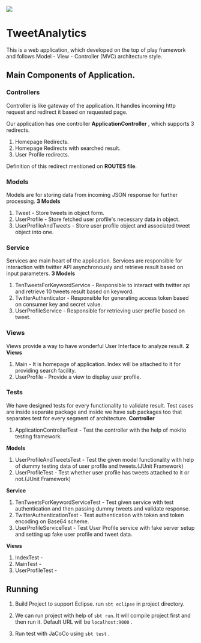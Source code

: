 [<img src="https://img.shields.io/travis/playframework/play-java-starter-example.svg"/>](https://travis-ci.org/playframework/play-java-starter-example)

# TweetAnalytics

This is a web application, which developed on the top of play framework and follows Model - View - Controller
(MVC) architecture style.

## Main Components of Application.

### Controllers

Controller is like gateway of the application. It handles incoming http request and redirect it based on requested page.

Our application has one controller **ApplicationController** , which supports 3 redirects.
1. Homepage Redirects.
2. Homepage Redirects with searched result.
3. User Profile redirects.

Definition of this redirect mentioned on **ROUTES file**.

### Models
Models are for storing data from incoming JSON response for further processing.
**3 Models**
1. Tweet                 - Store tweets in object form.
2. UserProfile           - Store fetched user profile's necessary data in object.
3. UserProfileAndTweets  - Store user profile object and associated tweet object into one.

### Service
Services are main heart of the application. Services are responsible for interaction with twitter API asynchronously and retrieve result based on input parameters.
**3 Models**
1. TenTweetsForKeywordService  - Responsible to interact with twitter api and retrieve 10 tweets result based on keyword.
2. TwitterAuthenticator        - Responsible for generating access token based on consumer key and secret value.
3. UserProfileService          - Responsible for retrieving user profile based on tweet.

### Views
Views provide a way to have wonderful User Interface to analyze result.
**2 Views**
1. Main          - It is homepage of application. Index will be attached to it for providing search facility.
2. UserProfile   - Provide a view to display user profile.

### Tests
We have designed tests for every functionality to validate result.
Test cases are inside separate package and inside we have sub packages too that separates test for every segment of architecture.
**Controller**
1. ApplicationControllerTest   - Test the controller with the help of mokito testing framework.

**Models**
1. UserProfileAndTweetsTest    - Test the given model functionality with help of dummy testing data of user profile and tweets.(JUnit Framework)
2. UserProfileTest             - Test whether user profile has tweets attached to it or not.(JUnit Framework)

**Service**
1. TenTweetsForKeywordServiceTest  - Test given service with test authentication and then passing dummy tweets and validate response.
2. TwitterAuthenticationTest       - Test authentication with token and token encoding on Base64 scheme.
3. UserProfileServiceTest          - Test User Profile service with fake server setup and setting up fake user profile and tweet data.

**Views**
1. IndexTest       -
2. MainTest        -
3. UserProfileTest -

## Running
1. Build Project to support Eclipse.
   run `sbt eclipse` in project directory.

2. We can run project with help of `sbt run`. It will compile project first and then run it.
   Default URL will be `localhost:9000` . 
   
3. Run test with JaCoCo using `sbt test` .
